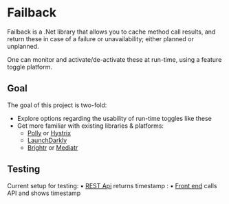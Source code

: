 # Failback

Failback is a .Net library that allows you to cache method call results, and return these  in case of 
a failure or unavailability; either planned or unplanned.

One can monitor and activate/de-activate these at run-time, using a feature toggle platform.

## Goal

The goal of this project is two-fold:

- Explore options regarding the usability of run-time toggles like these
- Get more familiar with existing libraries & platforms:
  - [Polly]() or [Hystrix]()
  - [LaunchDarkly]()
  - [Brightr]() or [Mediatr]()
  
## Testing

Current setup for testing:
•	[REST Api](http://failingwebapi.azurewebsites.net/api/time) returns timestamp : 
•	[Front end](http://whatisthetime.azurewebsites.net/) calls API and shows timestamp 

